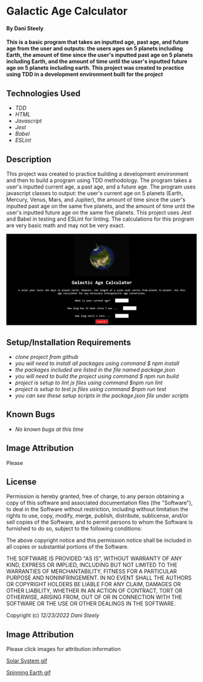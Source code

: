 # Galactic Age Calculator

#### By Dani Steely

#### This is a basic program that takes an inputted age, past age, and future age from the user and outputs: the users ages on 5 planets including Earth, the amount of time since the user's inputted past age on 5 planets including Earth, and the amount of time until the user's inputted future age on 5 planets including earth. This project was created to practice using TDD in a development environment built for the project

## Technologies Used

* _TDD_
* _HTML_
* _Javascript_
* _Jest_
* _Babel_
* _ESLint_

## Description

This project was created to practice building a development environment and then to build a program using TDD methodology. The program takes a user's inputted current age, a past age, and a future age. The program uses javascript classes to output: the user's current age on 5 planets (Earth, Mercury, Venus, Mars, and Jupiter), the amount of time since the user's inputted past age on the same five planets, and the amount of time until the user's inputted future age on the same five planets. This project uses Jest and Babel in testing and ESLint for linting. The calculations for this program are very basic math and may not be very exact.

![Project screenshot](src/img/projectImg.jpg)
## Setup/Installation Requirements

* _clone project from github_
* _you will need to install all packages using command $ npm install_
* _the packages included are listed in the file named package.json_
* _you will need to build the project using command $ npm run build_
* _project is setup to lint js files using command $npm run lint_
* _project is setup to test js files using command $npm run test_
* _you can see these setup scripts in the package.json file under scripts_

## Known Bugs

* _No known bugs at this time_

## Image Attribution
Please
## License

Permission is hereby granted, free of charge, to any person obtaining a copy of this software and associated documentation files (the "Software"), to deal in the Software without restriction, including without limitation the rights to use, copy, modify, merge, publish, distribute, sublicense, and/or sell copies of the Software, and to permit persons to whom the Software is furnished to do so, subject to the following conditions:

The above copyright notice and this permission notice shall be included in all copies or substantial portions of the Software.

THE SOFTWARE IS PROVIDED "AS IS", WITHOUT WARRANTY OF ANY KIND, EXPRESS OR IMPLIED, INCLUDING BUT NOT LIMITED TO THE WARRANTIES OF MERCHANTABILITY, FITNESS FOR A PARTICULAR PURPOSE AND NONINFRINGEMENT. IN NO EVENT SHALL THE AUTHORS OR COPYRIGHT HOLDERS BE LIABLE FOR ANY CLAIM, DAMAGES OR OTHER LIABILITY, WHETHER IN AN ACTION OF CONTRACT, TORT OR OTHERWISE, ARISING FROM, OUT OF OR IN CONNECTION WITH THE SOFTWARE OR THE USE OR OTHER DEALINGS IN THE SOFTWARE.

Copyright (c) _12/23/2022_ _Dani Steely_

## Image Attribution
Please click images for attribution information

[Solar System gif](https://commons.wikimedia.org/wiki/File:Heliocentic_solar_system.gif)

[Spinning Earth gif](https://commons.wikimedia.org/wiki/File:Earth%27s_Axis.gif)


